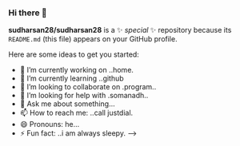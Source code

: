 ### Hi there 👋


**sudharsan28/sudharsan28** is a ✨ _special_ ✨ repository because its `README.md` (this file) appears on your GitHub profile.

Here are some ideas to get you started:

- 🔭 I’m currently working on ..home.
- 🌱 I’m currently learning ..github
- 👯 I’m looking to collaborate on .program..
- 🤔 I’m looking for help with .somanadh..
- 💬 Ask me about something...
- 📫 How to reach me: ..call justdial.
- 😄 Pronouns: he...
- ⚡ Fun fact: ..i am always sleepy.
-->
